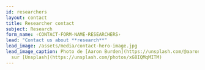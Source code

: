 ```yaml
---
id: researchers
layout: contact
title: Researcher contact
subject: Research
form_name: ‹CONTACT-FORM-NAME-RESEARCHERS›
lead: "Contact us about **research**"
lead_image: /assets/media/contact-hero-image.jpg
lead_image_caption: Photo de [Aaron Burden](https://unsplash.com/@aaronburden)
  sur [Unsplash](https://unsplash.com/photos/xG8IQMqMITM)
---
```

